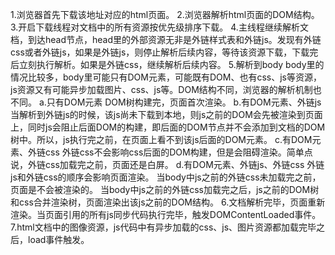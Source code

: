 1.浏览器首先下载该地址对应的html页面。
2.浏览器解析html页面的DOM结构。
3.开启下载线程对文档中的所有资源按优先级排序下载。
4.主线程继续解析文档，到达head节点，head里的外部资源无非是外链样式表和外链js。发现有外链css或者外链js，如果是外链js，则停止解析后续内容，等待该资源下载，下载完后立刻执行解析。如果是外链css，继续解析后续内容。
5.解析到body
body里的情况比较多，body里可能只有DOM元素，可能既有DOM、也有css、js等资源，js资源又有可能异步加载图片、css、js等。DOM结构不同，浏览器的解析机制也不同。
a.只有DOM元素
DOM树构建完，页面首次渲染。
b.有DOM元素、外链js
当解析到外链js的时候，该js尚未下载到本地，则js之前的DOM会先被渲染到页面上，同时js会阻止后面DOM的构建，即后面的DOM节点并不会添加到文档的DOM树中。所以，js执行完之前，在页面上看不到该js后面的DOM元素。
c.有DOM元素、外链css
外链css不会影响css后面的DOM构建，但是会阻碍渲染。简单点说，外链css加载完之前，页面还是白屏。
d.有DOM元素、外链js、外链css
外链js和外链css的顺序会影响页面渲染。
当body中js之前的外链css未加载完之前，页面是不会被渲染的。
当body中js之前的外链css加载完之后，js之前的DOM树和css合并渲染树，页面渲染出该js之前的DOM结构。
6.文档解析完毕，页面重新渲染。当页面引用的所有js同步代码执行完毕，触发DOMContentLoaded事件。
7.html文档中的图像资源，js代码中有异步加载的css、js、图片资源都加载完毕之后，load事件触发。